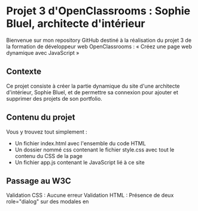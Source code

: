 # Projet 3 d'OpenClassrooms : Sophie Bluel, architecte d'intérieur

Bienvenue sur mon repository GitHub destiné à la réalisation du projet 3 de la formation de développeur web OpenClassrooms : « Créez une page web dynamique avec JavaScript »

## Contexte

Ce projet consiste à créer la partie dynamique du site d'une architecte d'intérieur, Sophie Bluel, et de permettre sa connexion pour ajouter et supprimer des projets de son portfolio.

## Contenu du projet

Vous y trouvez tout simplement : 

* Un fichier index.html avec l'ensemble du code HTML
* Un dossier nommé css contenant le fichier style.css avec tout le contenu du CSS de la page
* Un fichier app.js contenant le JavaScript lié à ce site

## Passage au W3C

Validation CSS : Aucune erreur
Validation HTML : Présence de deux role="dialog" sur des modales en <dialog> relevée. Ils sont laissés à des fins d'accessibilité, certains lecteurs d'écran bas de gamme ne voyant pas <dialog> mais lisant le role.

## Auteur

- [@Nomera67](https://github.com/Nomera67)
/
